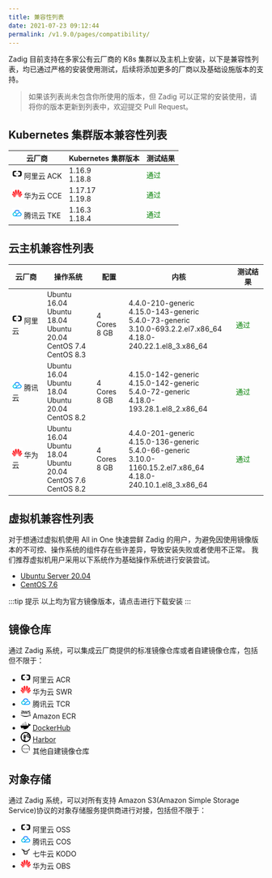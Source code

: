 ```yaml
---
title: 兼容性列表
date: 2021-07-23 09:12:44
permalink: /v1.9.0/pages/compatibility/
---
```


Zadig 目前支持在多家公有云厂商的 K8s 集群以及主机上安装，以下是兼容性列表，均已通过严格的安装使用测试，后续将添加更多的厂商以及基础设施版本的支持。
> 如果该列表尚未包含你所使用的版本，但 Zadig 可以正常的安装使用，请将你的版本更新到列表中，欢迎提交 Pull Request。


## Kubernetes 集群版本兼容性列表

| 云厂商 | Kubernetes 集群版本               | 测试结果 |
|--------|-----------------------------|---------
| <img style="width:20px; height:20px" src="./_images/ali.svg"></img> 阿里云 ACK | 1.16.9 <br> 1.18.8               | <span style="color:green">通过</span>     |
| <img style="width:20px; height:20px" src="./_images/huawei.svg"></img> 华为云 CCE | 1.17.17 <br> 1.19.8              | <span style="color:green">通过</span>      |
| <img style="width:20px; height:20px" src="./_images/tencent.svg"></img> 腾讯云 TKE | 1.16.3 <br> 1.18.4 | <span style="color:green">通过</span>      |


## 云主机兼容性列表


| 云厂商 | 操作系统  | 配置        | 内核  | 测试结果 |
|-------|---------|-------------|------|----------|
| <img style="width:20px; height:20px" src="./_images/ali.svg"></img> 阿里云 | Ubuntu 16.04 <br> Ubuntu 18.04 <br> Ubuntu 20.04 <br> CentOS 7.4 <br> CentOS 8.3 | 4 Cores<br>8 GB | 4.4.0-210-generic  <br> 4.15.0-143-generic  <br> 5.4.0-73-generic  <br> 3.10.0-693.2.2.el7.x86_64  <br> 4.18.0-240.22.1.el8_3.x86_64  | <span style="color:green">通过</span>  |
| <img style="width:20px; height:20px" src="./_images/tencent.svg"></img> 腾讯云 | Ubuntu 16.04 <br> Ubuntu 18.04 <br> Ubuntu 20.04 <br> CentOS 8.2 | 4 Cores<br>8 GB | 4.15.0-142-generic <br> 4.15.0-142-generic  <br> 5.4.0-72-generic <br> 4.18.0-193.28.1.el8_2.x86_64 | <span style="color:green">通过</span>  |
| <img style="width:20px; height:20px" src="./_images/huawei.svg"></img> 华为云 | Ubuntu 16.04 <br> Ubuntu 18.04 <br> Ubuntu 20.04 <br> CentOS 7.6 <br> CentOS 8.2 | 4 Cores<br>8 GB | 4.4.0-201-generic  <br> 4.15.0-136-generic  <br> 5.4.0-66-generic <br> 3.10.0-1160.15.2.el7.x86_64 <br> 4.18.0-240.10.1.el8_3.x86_64  | <span style="color:green">通过</span>  |


## 虚拟机兼容性列表

对于想通过虚拟机使用 All in One 快速尝鲜 Zadig 的用户，为避免因使用镜像版本的不可控、操作系统的组件存在些许差异，导致安装失败或者使用不正常。
我们推荐虚拟机用户采用以下系统作为基础操作系统进行安装尝试。

- [Ubuntu Server 20.04](https://releases.ubuntu.com/20.04)
- [CentOS 7.6](http://isoredirect.centos.org/centos/7/isos/x86_64/)

:::tip 提示
以上均为官方镜像版本，请点击进行下载安装
:::

## 镜像仓库
通过 Zadig 系统，可以集成云厂商提供的标准镜像仓库或者自建镜像仓库，包括但不限于：
- <img style="width:20px; height:20px" src="./_images/ali.svg"> </img>阿里云 ACR
- <img style="width:20px; height:20px" src="./_images/huawei.svg"> </img>华为云 SWR
- <img style="width:20px; height:20px" src="./_images/tencent.svg"> </img>腾讯云 TCR
- <img style="width:20px; height:20px" src="./_images/aws.svg"> </img>Amazon ECR
- <img style="width:20px; height:20px" src="./_images/dockerhub.svg"> </img>[DockerHub](https://hub.docker.com/)
- <img style="width:20px; height:20px" src="./_images/harbor.svg"> [Harbor](https://goharbor.io/)
- <img style="width:20px; height:20px" src="./_images/others.svg"> 其他自建镜像仓库

## 对象存储
通过 Zadig 系统，可以对所有支持 Amazon S3(Amazon Simple Storage Service)协议的对象存储服务提供商进行对接，包括但不限于：
- <img style="width:20px; height:20px" src="./_images/ali.svg"> 阿里云 OSS
- <img style="width:20px; height:20px" src="./_images/tencent.svg"> 腾讯云 COS
- <img style="width:20px; height:20px" src="./_images/qiniu.svg"> 七牛云 KODO
- <img style="width:20px; height:20px" src="./_images/huawei.svg"> </img>华为云 OBS
